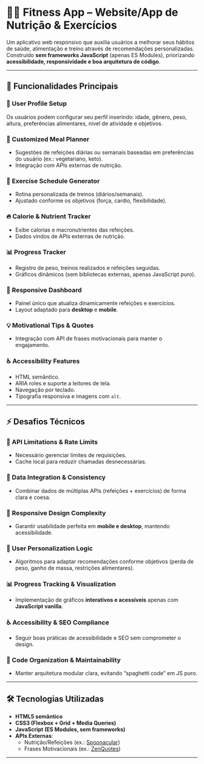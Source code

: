 # 🏋️‍♂️ Fitness App – Website/App de Nutrição & Exercícios  

Um aplicativo web responsivo que auxilia usuários a melhorar seus hábitos de saúde, alimentação e treino através de recomendações personalizadas.  
Construído **sem frameworks JavaScript** (apenas ES Modules), priorizando **acessibilidade, responsividade e boa arquitetura de código**.  

---

## 🚀 Funcionalidades Principais  

### 👤 User Profile Setup  
Os usuários podem configurar seu perfil inserindo: idade, gênero, peso, altura, preferências alimentares, nível de atividade e objetivos.  

### 🍎 Customized Meal Planner  
- Sugestões de refeições diárias ou semanais baseadas em preferências do usuário (ex.: vegetariano, keto).  
- Integração com APIs externas de nutrição.  

### 🏃 Exercise Schedule Generator  
- Rotina personalizada de treinos (diários/semanais).  
- Ajustado conforme os objetivos (força, cardio, flexibilidade).  

### 🔥 Calorie & Nutrient Tracker  
- Exibe calorias e macronutrientes das refeições.  
- Dados vindos de APIs externas de nutrição.  

### 📊 Progress Tracker  
- Registro de peso, treinos realizados e refeições seguidas.  
- Gráficos dinâmicos (sem bibliotecas externas, apenas JavaScript puro).  

### 📱 Responsive Dashboard  
- Painel único que atualiza dinamicamente refeições e exercícios.  
- Layout adaptado para **desktop** e **mobile**.  

### 💡 Motivational Tips & Quotes  
- Integração com API de frases motivacionais para manter o engajamento.  

### ♿ Accessibility Features  
- HTML semântico.  
- ARIA roles e suporte a leitores de tela.  
- Navegação por teclado.  
- Tipografia responsiva e imagens com `alt`.  

---

## ⚡ Desafios Técnicos  

### 🔗 API Limitations & Rate Limits  
- Necessário gerenciar limites de requisições.  
- Cache local para reduzir chamadas desnecessárias.  

### 🔄 Data Integration & Consistency  
- Combinar dados de múltiplas APIs (refeições + exercícios) de forma clara e coesa.  

### 📱 Responsive Design Complexity  
- Garantir usabilidade perfeita em **mobile e desktop**, mantendo acessibilidade.  

### 🧩 User Personalization Logic  
- Algoritmos para adaptar recomendações conforme objetivos (perda de peso, ganho de massa, restrições alimentares).  

### 📊 Progress Tracking & Visualization  
- Implementação de gráficos **interativos e acessíveis** apenas com **JavaScript vanilla**.  

### ♿ Accessibility & SEO Compliance  
- Seguir boas práticas de acessibilidade e SEO sem comprometer o design.  

### 📂 Code Organization & Maintainability  
- Manter arquitetura modular clara, evitando “spaghetti code” em JS puro.  

---

## 🛠️ Tecnologias Utilizadas  

- **HTML5 semântico**  
- **CSS3 (Flexbox + Grid + Media Queries)**  
- **JavaScript (ES Modules, sem frameworks)**  
- **APIs Externas**:  
  - Nutrição/Refeições (ex.: [Spoonacular](https://spoonacular.com/food-api))  
  - Frases Motivacionais (ex.: [ZenQuotes](https://zenquotes.io/))  

---
